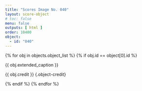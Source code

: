 ```yaml
---
title: "Scores Image No. 040"
layout: score-object
# toc: false
menu: false
outputs: [ html ]
order: 10400
object:
  - id: "040"
---
```


{% for obj in objects.object_list %}
{% if obj.id == object[0].id %}

{{ obj.extended_caption }}

{{ obj.credit }} {.object-credit}

{% endif %}
{% endfor %}
